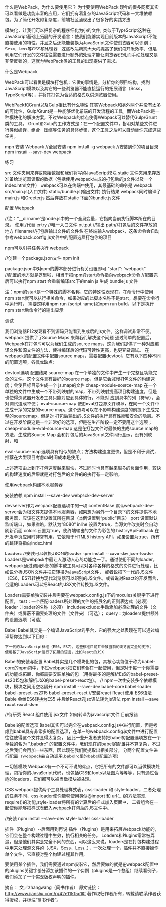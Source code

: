 
什么是WebPack，为什么要使用它？
为什要使用WebPack
现今的很多网页其实可以看做是功能丰富的应用，它们拥有着复杂的JavaScript代码和一大堆依赖包。为了简化开发的复杂度，前端社区涌现出了很多好的实践方法

模块化，让我们可以把复杂的程序细化为小的文件;
类似于TypeScript这种在JavaScript基础上拓展的开发语言：使我们能够实现目前版本的JavaScript不能直接使用的特性，并且之后还能能装换为JavaScript文件使浏览器可以识别；
Scss，less等CSS预处理器...这些改进确实大大的提高了我们的开发效率，但是利用它们开发的文件往往需要进行额外的处理才能让浏览器识别,而手动处理又是非常反锁的，这就为WebPack类的工具的出现提供了需求。

什么是Webpack

WebPack可以看做是模块打包机：它做的事情是，分析你的项目结构，找到JavaScript模块以及其它的一些浏览器不能直接运行的拓展语言（Scss，TypeScript等），并将其打包为合适的格式以供浏览器使用。

WebPack和Grunt以及Gulp相比有什么特性
其实Webpack和另外两个并没有太多的可比性，Gulp/Grunt是一种能够优化前端的开发流程的工具，而WebPack是一种模块化的解决方案，不过Webpack的优点使得Webpack可以替代Gulp/Grunt类的工具。
Grunt和Gulp的工作方式是：在一个配置文件中，指明对某些文件进行类似编译，组合，压缩等任务的具体步骤，这个工具之后可以自动替你完成这些任务。




mpn 安装 Webpack
//全局安装
npm install -g webpack
//安装到你的项目目录
npm install --save-dev webpack


练习

src  文件夹用来存放原始数据和我们将写的JavaScript模块
static 文件夹用来存放准备给浏览器读取的数据（包括使用webpack生成的打包后的js文件以及一个index.html文件）
webpack可以在终端中使用，其最基础的命令是
webpack src/main.js(入口文件) static/bundle.js(输出文件)
执行结果  webpack同时编译了main.js 和Greeter,js 然后存放在static 下面的bundle.js文件


配置 Webpack

//注：“__dirname”是node.js中的一个全局变量，它指向当前执行脚本所在的目录。 使用./代替
      entry //唯一入口文件
      output //输出
      path//打包后的文件存放的地方
      filename//打包后输出文件的文件名
      在终端输入webpack，这条命令会自动参考webpack.config.js文件中的配置选项打包你的项目


npm可以引导任务执行 webpack

//创建一个package.json文件
npm init

package.json中对npm的脚本部分进行相关设置即可 "start": "webpack"  
//配置的地方就是这里啦，相当于把npm的start命令指向webpack命令 //配置完后可以执行npm start 会重新编译src下的main js 生成 bundle.js 文件

注：npm的start是一个特殊的脚本名称，它的特殊性表现在，在命令行中使用npm start就可以执行相关命令，如果对应的此脚本名称不是start，想要在命令行中运行时， 需要这样用npm run {script name}如npm run build，以下是执行npm start后命令行的输出显示




调试


我们浏览器F12发现看不到源码只能看到生成后的js文件。这样调试非常不便。webpack 提供了了Source Maps 来帮我们解决这个问题
通过简单的配置后，Webpack在打包时可以为我们生成的source maps，这为我们提供了一种对应编译文件和源文件的方法，使得编译后的代码可读性更高，也更容易调试。
在webpack的配置文件中配置source maps，需要配置devtool，它有以下四种不同的配置选项，各具优缺点:

devtool选项	配置结果
source-map	在一个单独的文件中产生一个完整且功能完全的文件。这个文件具有最好的source map，但是它会减慢打包文件的构建速度；会使目标目录生成一个                  js.map的文件
cheap-module-source-map	在一个单独的文件中生成一个不带列映射的map，不带列映射提高项目构建速度，但是也使得浏览器开发者工具只能对应到具体的行，不能对                         应到具体的列（符号），会对调试造成不便；
eval-source-map	使用eval打包源文件模块，在同一个文件中生成干净的完整的source map。这个选项可以在不影响构建速度的前提下生成完整的sourcemap，但是对                    打包后输出的JS文件的执行具有性能和安全的隐患。不过在开发阶段这是一个非常好的选项，但是在生产阶段一定不要用这个选项；
cheap-module-eval-source-map	这是在打包文件时最快的生成source map的方法，生成的Source Map 会和打包后的JavaScript文件同行显示，没有列映射，和

eval-source-map          选项具有相似的缺点；方法构建速度更快，但是不利于调试，推荐在大型项目考虑da时间成本是使用。

上述选项由上到下打包速度越来越快，不过同时也具有越来越多的负面作用，较快的构建速度的后果就是对打包后的文件的的执行有一定影响。





使用webpack构建本地服务器


安装依赖
npm install --save-dev webpack-dev-server

devserver作为webpack配置选项中的一项
    contentBase	默认webpack-dev-server会为根文件夹提供本地服务器，如果想为另外一个目录下的文件提供本地服务器，应该在这里设置其所在目录（本例设置到“public"目录）
    port	设置默认监听端口，如果省略，默认为”8080“
    inline	设置为true，当源文件改变时会自动刷新页面
    colors	设置为true，使终端输出的文件为彩色的
    historyApiFallback	在开发单页应用时非常有用，它依赖于HTML5 history API，如果设置为true，所有的跳转将指向index.html





Loaders
//安装可以装换JSON的loader
npm install --save-dev json-loader
Loaders是webpack中最让人激动人心的功能之一了。通过使用不同的loader，webpack通过调用外部的脚本或工具可以对各种各样的格式的文件进行处理，比如说分析JSON文件并把它转换为JavaScript文件，
或者说把下一代的JS文件（ES6，ES7)转换为现代浏览器可以识别的JS文件。或者说对React的开发而言，合适的Loaders可以把React的JSX文件转换为JS文件。

Loaders需要单独安装并且需要在webpack.config.js下的modules关键字下进行配置，
    test：一个匹配loaders所处理的文件的拓展名的正则表达式（必须）
    loader：loader的名称（必须）
    include/exclude:手动添加必须处理的文件（文件夹）或屏蔽不需要处理的文件（文件夹）（可选）；
    query：为loaders提供额外的设置选项（可选）

Babel
    Babel其实是一个编译JavaScript的平台，它的强大之处表现在可以通过编译帮你达到以下目的：

    下一代的JavaScript标准（ES6，ES7），这些标准目前并未被当前的浏览器完全的支持；
    使用基于JavaScript进行了拓展的语言，比如React的JSX
Babel的安装与配置
    Babel其实是几个模块化的包，其核心功能位于称为babel-core的npm包中，不过webpack把它们整合在一起使用，但是对于每一个你需要的功能或拓展，你都需要安装单独的包
    （用得最多的是解析Es6的babel-preset-es2015包和解析JSX的babel-preset-react包）。
// npm一次性安装多个依赖模块，模块之间用空格隔开
npm install --save-dev babel-core babel-loader babel-preset-es2015 babel-preset-react
//安装react  React 使用 ES6语法 Bable 会给ES6转换为ES5 并且给React的jsx语法转为js语法
npm install --save react react-dom



//待研究 React 组件使用.jsx文件 如何转译为javascript文件 目前报错

Babel的配置选项
Babel其实可以完全在webpack.config.js中进行配置，但是考虑到babel具有非常多的配置选项，在单一的webpack.config.js文件中进行配置往往使得这个文件显得太复杂，
因此一些开发者支持把babel的配置选项放在一个单独的名为 ".babelrc" 的配置文件中。我们现在的babel的配置并不算复杂，不过之后我们会再加一些东西，因此现在我们就提取出相关部分，
分两个配置文件进行配置（webpack会自动调用.babelrc里的babel配置选项）


一切皆模块
Webpack有一个不可不说的优点，它把所有的文件都可以当做模块处理，包括你的JavaScript代码，也包括CSS和fonts以及图片等等等，只有通过合适的loaders，它们都可以被当做模块被处理。



CSS
webpack提供两个工具处理样式表，css-loader 和 style-loader，二者处理的任务不同，css-loader使你能够使用类似@import 和 url(...)的方法实现 require()的功能,style-loader将所有的计算后的样式加入页面中，
二者组合在一起使你能够把样式表嵌入webpack打包后的JS文件中。


//安装
npm install --save-dev style-loader css-loader


插件（Plugins）--后面用到再说
插件（Plugins）是用来拓展Webpack功能的，它们会在整个构建过程中生效，执行相关的任务。
Loaders和Plugins常常被弄混，但是他们其实是完全不同的东西，可以这么来说，loaders是在打包构建过程中用来处理源文件的（JSX，Scss，Less..），一次处理一个，插件并不直接操作单个文件，它直接对整个构建过程其作用。

要使用某个插件，我们需要通过npm安装它，然后要做的就是在webpack配置中的plugins关键字部分添加该插件的一个实例（plugins是一个数组）继续看例子，我们添加了一个实现版权声明的插件。


摘自：
文／zhangwang（简书作者）
原文链接：http://www.jianshu.com/p/42e11515c10f
著作权归作者所有，转载请联系作者获得授权，并标注“简书作者”。
